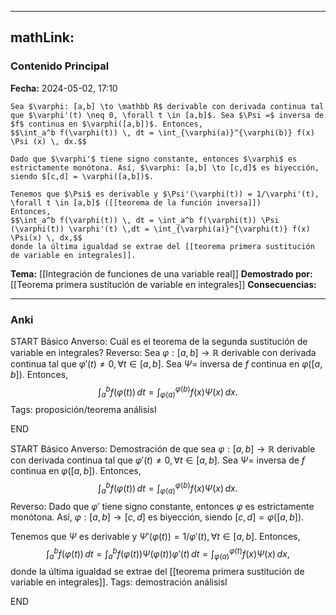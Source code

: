 
---
mathLink:
---
### Contenido Principal

**Fecha:** 2024-05-02, 17:10

```ad-theorem
Sea $\varphi: [a,b] \to \mathbb R$ derivable con derivada continua tal que $\varphi'(t) \neq 0, \forall t \in [a,b]$. Sea $\Psi =$ inversa de $f$ continua en $\varphi([a,b])$. Entonces,
$$\int_a^b f(\varphi(t)) \, dt = \int_{\varphi(a)}^{\varphi(b)} f(x) \Psi (x) \, dx.$$
```


```ad-proof
Dado que $\varphi'$ tiene signo constante, entonces $\varphi$ es estrictamente monótona. Así, $\varphi: [a,b] \to [c,d]$ es biyección, siendo $[c,d] = \varphi([a,b])$.

Tenemos que $\Psi$ es derivable y $\Psi'(\varphi(t)) = 1/\varphi'(t), \forall t \in [a,b]$ ([[teorema de la función inversa]])
Entonces,
$$\int_a^b f(\varphi(t)) \, dt = \int_a^b f(\varphi(t)) \Psi (\varphi(t)) \varphi'(t) \,dt = \int_{\varphi(a)}^{\varphi(t)} f(x) \Psi(x) \, dx,$$
donde la última igualdad se extrae del [[teorema primera sustitución de variable en integrales]].
```


**Tema:** [[Integración de funciones de una variable real]]
**Demostrado por:** [[Teorema primera sustitución de variable en integrales]]
**Consecuencias:**

---
### Anki

START
Básico
Anverso: Cuál es el teorema de la segunda sustitución de variable en integrales?
Reverso: Sea $\varphi: [a,b] \to \mathbb R$ derivable con derivada continua tal que $\varphi'(t) \neq 0, \forall t \in [a,b]$. Sea $\Psi =$ inversa de $f$ continua en $\varphi([a,b])$. Entonces,
$$\int_a^b f(\varphi(t)) \, dt = \int_{\varphi(a)}^{\varphi(b)} f(x) \Psi (x) \, dx.$$
Tags: proposición/teorema análisisI
<!--ID: 1714669443611-->
END

START
Básico
Anverso: Demostración de que sea $\varphi: [a,b] \to \mathbb R$ derivable con derivada continua tal que $\varphi'(t) \neq 0, \forall t \in [a,b]$. Sea $\Psi =$ inversa de $f$ continua en $\varphi([a,b])$. Entonces,
$$\int_a^b f(\varphi(t)) \, dt = \int_{\varphi(a)}^{\varphi(b)} f(x) \Psi (x) \, dx.$$
Reverso: Dado que $\varphi'$ tiene signo constante, entonces $\varphi$ es estrictamente monótona. Así, $\varphi: [a,b] \to [c,d]$ es biyección, siendo $[c,d] = \varphi([a,b])$.

Tenemos que $\Psi$ es derivable y $\Psi'(\varphi(t)) = 1/\varphi'(t), \forall t \in [a,b]$.
Entonces,
$$\int_a^b f(\varphi(t)) \, dt = \int_a^b f(\varphi(t)) \Psi (\varphi(t)) \varphi'(t) \,dt = \int_{\varphi(a)}^{\varphi(t)} f(x) \Psi(x) \, dx,$$
donde la última igualdad se extrae del [[teorema primera sustitución de variable en integrales]].
Tags: demostración análisisI
<!--ID: 1714669443616-->
END